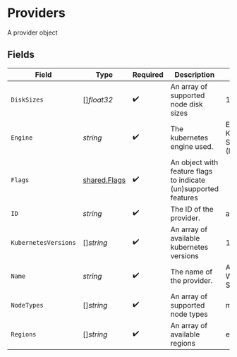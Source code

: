 # Providers

A provider object


## Fields

| Field                                                           | Type                                                            | Required                                                        | Description                                                     | Example                                                         |
| --------------------------------------------------------------- | --------------------------------------------------------------- | --------------------------------------------------------------- | --------------------------------------------------------------- | --------------------------------------------------------------- |
| `DiskSizes`                                                     | []*float32*                                                     | :heavy_check_mark:                                              | An array of supported node disk sizes                           | 100                                                             |
| `Engine`                                                        | *string*                                                        | :heavy_check_mark:                                              | The kubernetes engine used.                                     | Elastic Kubernetes Service (EKS)                                |
| `Flags`                                                         | [shared.Flags](../../models/shared/flags.md)                    | :heavy_check_mark:                                              | An object with feature flags to indicate (un)supported features |                                                                 |
| `ID`                                                            | *string*                                                        | :heavy_check_mark:                                              | The ID of the provider.                                         | aws                                                             |
| `KubernetesVersions`                                            | []*string*                                                      | :heavy_check_mark:                                              | An array of available kubernetes versions                       | 1.21                                                            |
| `Name`                                                          | *string*                                                        | :heavy_check_mark:                                              | The name of the provider.                                       | Amazon Web Services                                             |
| `NodeTypes`                                                     | []*string*                                                      | :heavy_check_mark:                                              | An array of supported node types                                | m5.2xlarge                                                      |
| `Regions`                                                       | []*string*                                                      | :heavy_check_mark:                                              | An array of available regions                                   | eu-west-2                                                       |